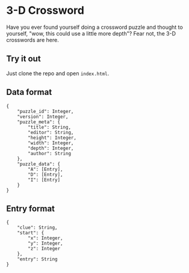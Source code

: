 # 3-D Crossword

Have you ever found yourself doing a crossword puzzle and thought to yourself, "wow, this could use a little more depth"? Fear not, the 3-D crosswords are here.

## Try it out
Just clone the repo and open `index.html`.

## Data format
```
{
	"puzzle_id": Integer,
	"version": Integer,
	"puzzle_meta": {
		"title": String,
		"editor": String,
		"height": Integer,
		"width": Integer,
		"depth": Integer,
		"author": String
	},
	"puzzle_data": {
		"A": [Entry],
		"D": [Entry],
		"I": [Entry]
	}
}
```

## Entry format
```
{
	"clue": String,
	"start": {
		"x": Integer,
		"y": Integer,
		"z": Integer
	},
	"entry": String
}
```
